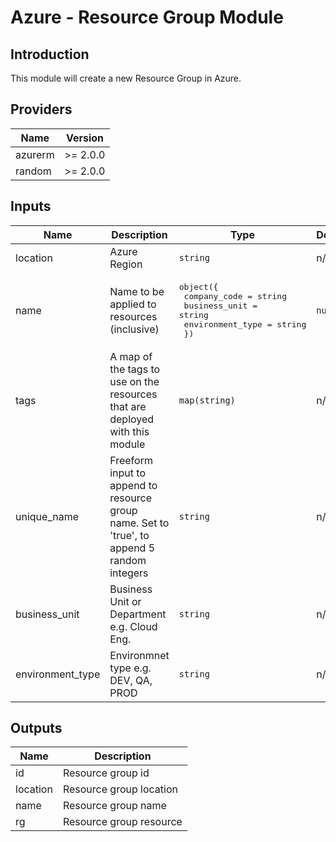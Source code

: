 # Azure - Resource Group Module

## Introduction

This module will create a new Resource Group in Azure.

<!--- BEGIN_TF_DOCS --->
## Providers

| Name | Version |
|------|---------|
| azurerm | >= 2.0.0 |
| random | >= 2.0.0 |

## Inputs

| Name | Description | Type | Default | Required |
|------|-------------|------|---------|:-----:|
| location | Azure Region | `string` | n/a | yes |
| name | Name to be applied to resources (inclusive) | <pre>object({<br>    company_code         = string<br>    business_unit           = string<br>    environment_type             = string<br>  })</pre> | `null` | no |
| tags | A map of the tags to use on the resources that are deployed with this module | `map(string)` | n/a | yes |
| unique\_name | Freeform input to append to resource group name. Set to 'true', to append 5 random integers | `string` | n/a | yes |
| business\_unit | Business Unit or Department e.g. Cloud Eng. | `string` | n/a | yes |
| environment\_type | Environmnet type e.g. DEV, QA, PROD | `string` | n/a | yes |

## Outputs

| Name | Description |
|------|-------------|
| id | Resource group id |
| location | Resource group location |
| name | Resource group name |
| rg | Resource group resource |
<!--- END_TF_DOCS --->